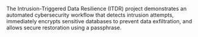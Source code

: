 The Intrusion-Triggered Data Resilience (ITDR) project demonstrates an automated cybersecurity workflow that detects intrusion attempts, immediately encrypts sensitive databases to prevent data exfiltration, and allows secure restoration using a passphrase.
